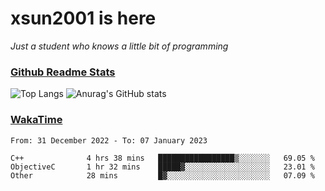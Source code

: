 # xsun2001 is here

*Just a student who knows a little bit of programming*

### [Github Readme Stats](https://github.com/anuraghazra/github-readme-stats)

![Top Langs](https://github-readme-stats.vercel.app/api/top-langs/?username=xsun2001&layout=compact&theme=radical) ![Anurag's GitHub stats](https://github-readme-stats.vercel.app/api?username=xsun2001&show_icons=true&theme=radical)

### [WakaTime](https://wakatime.com)

<!--START_SECTION:waka-->

```text
From: 31 December 2022 - To: 07 January 2023

C++              4 hrs 38 mins   █████████████████▒░░░░░░░   69.05 %
ObjectiveC       1 hr 32 mins    █████▓░░░░░░░░░░░░░░░░░░░   23.01 %
Other            28 mins         █▓░░░░░░░░░░░░░░░░░░░░░░░   07.09 %
```

<!--END_SECTION:waka-->
